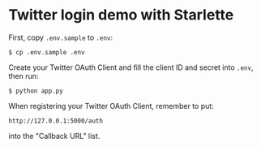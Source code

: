 # Twitter login demo with Starlette

First, copy `.env.sample` to `.env`:

    $ cp .env.sample .env

Create your Twitter OAuth Client and fill the client ID and secret
into `.env`, then run:

    $ python app.py

When registering your Twitter OAuth Client, remember to put:

    http://127.0.0.1:5000/auth

into the "Callback URL" list.
